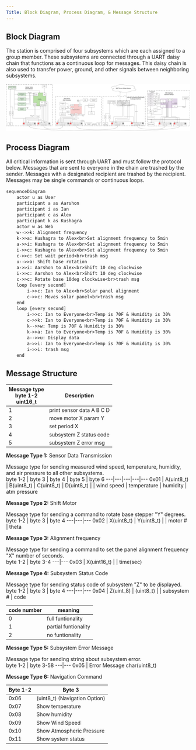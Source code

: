 ```yaml
---
Title: Block Diagram, Process Diagram, & Message Structure
---
```


## Block Diagram

The station is comprised of four subsystems which are each assigned to a group member. These subsystems are connected through a UART daisy chain that functions as a continuous loop for messages. This daisy chain is also used to transfer power, ground, and other signals between neighboring subsystems.

![block diagram](./assets/images/block.png)

## Process Diagram

All critical information is sent through UART and must follow the protocol below. Messages that are sent to everyone in the chain are trashed by the sender. Messages with a designated recipient are trashed by the recipient. Messages may be single commands or continuous loops.

``` mermaid
sequenceDiagram
    actor u as User
    participant a as Aarshon
    participant i as Ian
    participant c as Alex
    participant k as Kushagra
    actor w as Web
    w-->>k: Alignment frequency
    k->>a: Kushagra to Alex<br>Set alignment frequency to 5min
    a->>i: Kushagra to Alex<br>Set alignment frequency to 5min
    i->>c: Kushagra to Alex<br>Set alignment frequency to 5min
    c->>c: Set wait period<br>trash msg
    u-->>a: Shift base rotation
    a->>i: Aarshon to Alex<br>Shift 10 deg clockwise
    i->>c: Aarshon to Alex<br>Shift 10 deg clockwise
    c->>c: Rotate base 10deg clockwise<br>trash msg
    loop [every second]
        i->>c: Ian to Alex<br>Solar panel alignment
        c->>c: Moves solar panel<br>trash msg
    end
    loop [every second]
        i->>c: Ian to Everyone<br>Temp is 70F & Humidity is 30%
        c->>k: Ian to Everyone<br>Temp is 70F & Humidity is 30%
        k-->>w: Temp is 70F & Humidity is 30%
        k->>a: Ian to Everyone<br>Temp is 70F & Humidity is 30%
        a-->>u: Display data
        a->>i: Ian to Everyone<br>Temp is 70F & Humidity is 30%
        i->>i: trash msg
    end
```

## Message Structure

Message type<br>byte 1-2<br>uint16_t | Description
---|---
1 | print sensor data A B C D
2 | move motor X param Y
3 | set period X
4 | subsystem Z status code
5 | subsystem Z error msg

**Message Type 1:** Sensor Data Transmission

Message type for sending measured wind speed, temperature, humidity, and air pressure to all other subsystems.  
byte 1-2 | byte 3 | byte 4 | byte 5 | byte 6
---|---|---|---|---
0x01 | A(uint8_t) | B(uint8_t) | C(uint8_t) | D(uint8_t)
| | wind speed | temperature | humidity | atm pressure

**Message Type 2:** Shift Motor

Message type for sending a command to rotate base stepper "Y" degrees.  
byte 1-2 | byte 3 | byte 4
---|---|---
0x02 | X(uint8_t) | Y(uint8_t)
| | motor # | theta

**Message Type 3:** Alignment frequency

Message type for sending a command to set the panel alignment frequency "X" number of seconds.  
byte 1-2 | byte 3-4
---|---
0x03 | X(uint16_t)
| | time(sec)

**Message Type 4:** Subsystem Status Code

Message type for sending status code of subsystem "Z" to be displayed.  
byte 1-2 | byte 3 | byte 4
---|---|---
0x04 | Z(uint_8) | (uint8_t)
| | subsystem # | code

code number | meaning
---|---
0 | full funtionality
1 | partial funtionality
2 | no funtionality

**Message Type 5:** Subsystem Error Message

Message type for sending string about subsystem error.  
byte 1-2 | byte 3-58
---|---
0x05 | Error Message char(uint8_t)

**Message Type 6:** Navigation Command

Byte 1-2 |Byte 3
---|---
0x06 | (uint8_t) (Navigation Option)
0x07| Show temperature
0x08 | Show humidity
0x09 | Show Wind Speed
0x10 | Show Atmospheric Pressure
0x11 | Show system status